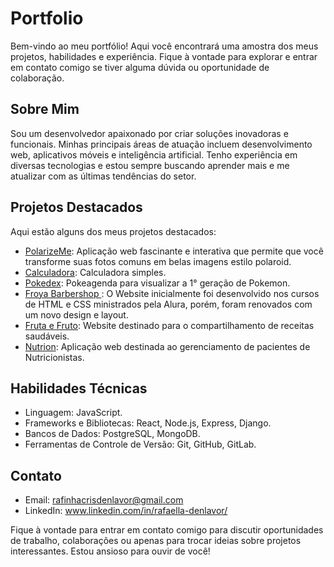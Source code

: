 # Portfolio

Bem-vindo ao meu portfólio! Aqui você encontrará uma amostra dos meus projetos, habilidades e experiência. Fique à vontade para explorar e entrar em contato comigo se tiver alguma dúvida ou oportunidade de colaboração.

## Sobre Mim

Sou um desenvolvedor apaixonado por criar soluções inovadoras e funcionais. Minhas principais áreas de atuação incluem desenvolvimento web, aplicativos móveis e inteligência artificial. Tenho experiência em diversas tecnologias e estou sempre buscando aprender mais e me atualizar com as últimas tendências do setor.

## Projetos Destacados

Aqui estão alguns dos meus projetos destacados:

- [PolarizeMe](www.polarizeme.com.br): Aplicação web fascinante e interativa que permite que você transforme suas fotos comuns em belas imagens estilo polaroid.
- [Calculadora](https://calculadora-on.vercel.app/): Calculadora simples.
- [Pokedex](https://pokedex-denlavor.bohr.io/): Pokeagenda para visualizar a 1° geração de Pokemon.
- [Froya Barbershop ](https://calculadora-on.vercel.app/froya-barbershop): O Website inicialmente foi desenvolvido nos cursos de HTML e CSS ministrados pela Alura, porém, foram renovados com um novo design e layout.
- [Fruta e Fruto](https://rafa-denlavor.github.io/fruta-e-fruto): Website destinado para o compartilhamento de receitas saudáveis.
- [Nutrion](https://rafa-denlavor.github.io/nutrion/): Aplicação web destinada ao gerenciamento de pacientes de Nutricionistas.

## Habilidades Técnicas

- Linguagem: JavaScript.
- Frameworks e Bibliotecas: React, Node.js, Express, Django.
- Bancos de Dados: PostgreSQL, MongoDB.
- Ferramentas de Controle de Versão: Git, GitHub, GitLab.

## Contato

- Email: rafinhacrisdenlavor@gmail.com
- LinkedIn: www.linkedin.com/in/rafaella-denlavor/

Fique à vontade para entrar em contato comigo para discutir oportunidades de trabalho, colaborações ou apenas para trocar ideias sobre projetos interessantes. Estou ansioso para ouvir de você!

